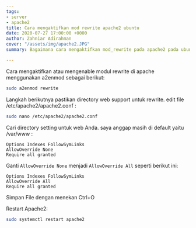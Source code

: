 ```yaml
---
tags:
- server
- apache2
title: Cara mengaktifkan mod rewrite apache2 ubuntu
date: 2020-07-27 17:00:00 +0000
author: Zahniar Adirahman
cover: "/assets/img/apache2.JPG"
summary: Bagaimana cara mengaktifkan mod_rewrite pada apache2 pada ubuntu

---
```

Cara mengaktifkan atau mengenable modul rewrite di apache menggunakan a2enmod sebagai berikut:

```bash
sudo a2enmod rewrite
```

Langkah berikutnya pastikan directory web support untuk rewrite. edit file /etc/apache2/apache2.conf :

```bash
sudo nano /etc/apache2/apache2.conf
```

Cari directory setting untuk web Anda. saya anggap masih di default yaitu /var/www :

```apacheconf
Options Indexes FollowSymLinks
AllowOverride None
Require all granted
```

Ganti `AllowOverride None` menjadi `AllowOverride All` seperti berikut ini:

```apacheconf
Options Indexes FollowSymLinks
AllowOverride All
Require all granted
```

Simpan File dengan menekan Ctrl+O

Restart Apache2:

```bash
sudo systemctl restart apache2
```